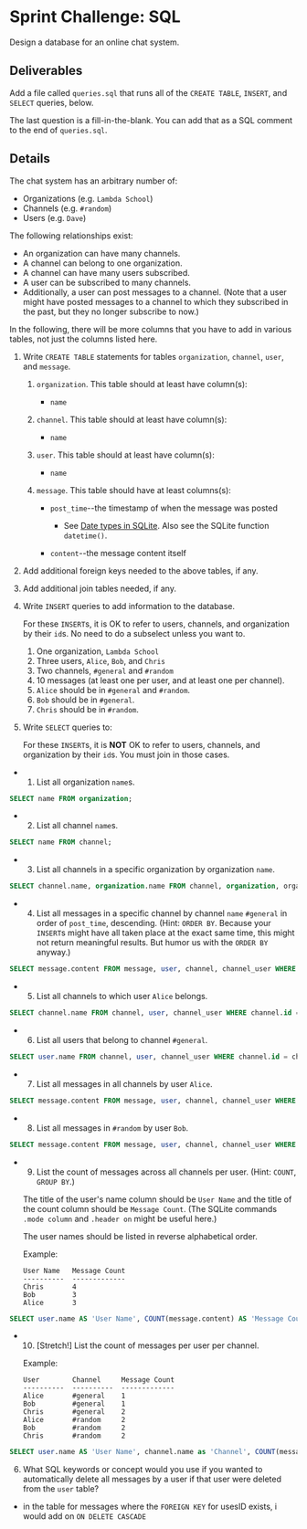 # Sprint Challenge: SQL

Design a database for an online chat system.

## Deliverables

Add a file called `queries.sql` that runs all of the `CREATE TABLE`,
`INSERT`, and `SELECT` queries, below.

The last question is a fill-in-the-blank. You can add that as a SQL
comment to the end of `queries.sql`.

## Details

The chat system has an arbitrary number of:

* Organizations (e.g. `Lambda School`)
* Channels (e.g. `#random`)
* Users (e.g. `Dave`)

The following relationships exist:

* An organization can have many channels.
* A channel can belong to one organization.
* A channel can have many users subscribed.
* A user can be subscribed to many channels.
* Additionally, a user can post messages to a channel. (Note that a user might have
posted messages to a channel to which they subscribed in the past, but they no
longer subscribe to now.)

In the following, there will be more columns that you have to add in
various tables, not just the columns listed here.

1. Write `CREATE TABLE` statements for tables `organization`, `channel`, `user`,
   and `message`.

   1. `organization`. This table should at least have column(s):
      * `name`

   2. `channel`. This table should at least have column(s):
      * `name`

   3. `user`. This table should at least have column(s):
      * `name`

   4. `message`. This table should have at least columns(s):

      * `post_time`--the timestamp of when the message was posted
        * See [Date types in
          SQLite](https://www.sqlite.org/datatype3.html#date_and_time_datatype).
          Also see the SQLite function `datetime()`.

      * `content`--the message content itself

2. Add additional foreign keys needed to the above tables, if any.

3. Add additional join tables needed, if any.

4. Write `INSERT` queries to add information to the database.

   For these `INSERT`s, it is OK to refer to users, channels, and organization
   by their `id`s. No need to do a subselect unless you want to.

   1. One organization, `Lambda School`
   2. Three users, `Alice`, `Bob`, and `Chris`
   3. Two channels, `#general` and `#random`
   4. 10 messages (at least one per user, and at least one per channel).
   5. `Alice` should be in `#general` and `#random`.
   6. `Bob` should be in `#general`.
   7. `Chris` should be in `#random`.

5. Write `SELECT` queries to:

   For these `INSERT`s, it is **NOT** OK to refer to users, channels, and
   organization by their `id`s. You must join in those cases.

  * 1. List all organization `name`s.
   
```sql
SELECT name FROM organization;
```

  * 2. List all channel `name`s.

```sql
SELECT name FROM channel;
```

  * 3. List all channels in a specific organization by organization `name`.

```sql
SELECT channel.name, organization.name FROM channel, organization, organization_channel WHERE organization_channel.organizationID = organization.id AND organization_channel.channelID = channel.id AND organization.name = 'Lambda School';
```

  * 4. List all messages in a specific channel by channel `name` `#general` in
      order of `post_time`, descending. (Hint: `ORDER BY`. Because your
      `INSERT`s might have all taken place at the exact same time, this might
      not return meaningful results. But humor us with the `ORDER BY` anyway.)

```sql
SELECT message.content FROM message, user, channel, channel_user WHERE channel_user.channelID = channel.id AND channel_user.userID = user.id AND message.userID = user.id AND channel.name = '#general' AND message.channelID = channel.id ORDER BY message.post_time DESC;
```

  * 5. List all channels to which user `Alice` belongs.

```sql
SELECT channel.name FROM channel, user, channel_user WHERE channel.id = channel_user.channelID AND user.id = channel_user.userID AND user.name = 'Alice';
```

  * 6. List all users that belong to channel `#general`.

```sql
SELECT user.name FROM channel, user, channel_user WHERE channel.id = channel_user.channelID AND user.id = channel_user.userID AND channel.name = '#general';
```

  * 7. List all messages in all channels by user `Alice`.

```sql
SELECT message.content FROM message, user, channel, channel_user WHERE channel_user.channelID = channel.id AND channel_user.userID = user.id AND message.userID = user.id AND user.name = 'Alice' AND message.channelID = channel.id;
```

  * 8. List all messages in `#random` by user `Bob`.

```sql
SELECT message.content FROM message, user, channel, channel_user WHERE channel_user.channelID = channel.id AND channel_user.userID = user.id AND message.userID = user.id AND channel.name = '#random' AND message.channelID = channel.id AND user.name = 'Bob';
```

  * 9. List the count of messages across all channels per user. (Hint:
      `COUNT`, `GROUP BY`.)
      
      The title of the user's name column should be `User Name` and the title of
      the count column should be `Message Count`. (The SQLite commands
	  `.mode column` and `.header on` might be useful here.)

      The user names should be listed in reverse alphabetical order.
      
      Example:

      ```
      User Name   Message Count
      ----------  -------------
      Chris       4
      Bob         3
      Alice       3
      ```
```sql
SELECT user.name AS 'User Name', COUNT(message.content) AS 'Message Count' from message, user, channel, channel_user WHERE channel_user.channelID = channel.id AND channel_user.userID = user.id AND message.channelID = channel.id AND message.userID = user.id GROUP BY user.name;
```

  * 10. [Stretch!] List the count of messages per user per channel.

       Example:

       ```
       User        Channel     Message Count
       ----------  ----------  -------------
       Alice       #general    1
       Bob         #general    1
       Chris       #general    2
       Alice       #random     2
       Bob         #random     2
       Chris       #random     2
       ```

```sql
SELECT user.name AS 'User Name', channel.name as 'Channel', COUNT(message.content) AS 'Message Count' from message, user, channel, channel_user WHERE channel_user.channelID = channel.id AND channel_user.userID = user.id AND message.channelID = channel.id AND message.userID = user.id GROUP BY channel.name, user.name;
```

6. What SQL keywords or concept would you use if you wanted to automatically
   delete all messages by a user if that user were deleted from the `user`
   table?

  * in the table for messages where the `FOREIGN KEY` for usesID exists, i would add on `ON DELETE CASCADE`